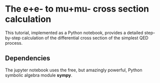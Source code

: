 # The e+e- to mu+mu- cross section calculation
This tutorial, implemented as a Python notebook, provides a detailed step-by-step calculation of the differential cross section of the simplest QED process.

## Dependencies
The jupyter notebook uses the free, but amazingly powerful, Python symbolic algebra module __sympy__. 
